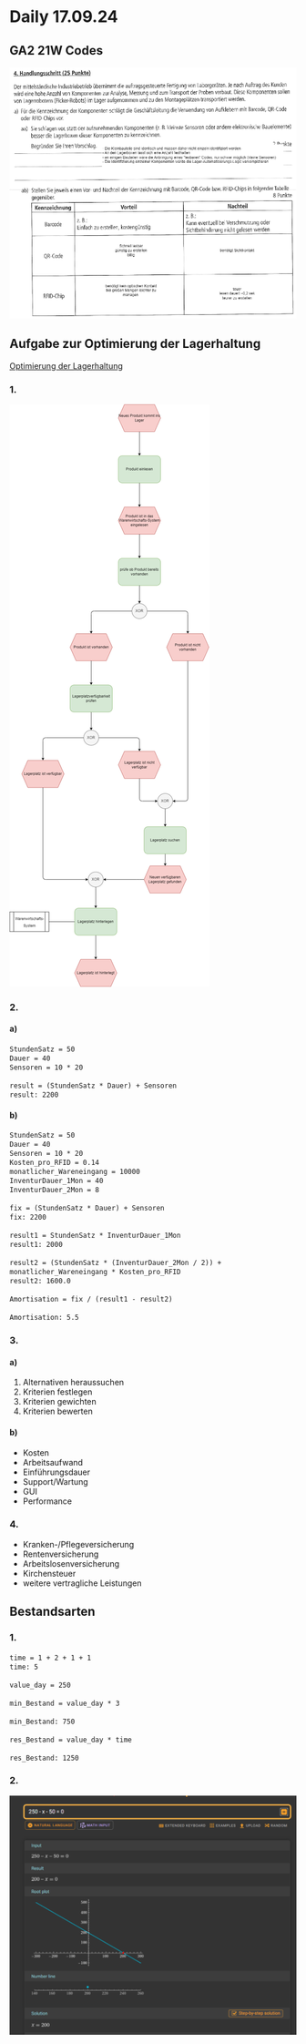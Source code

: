 # Daily 17.09.24

## GA2 21W Codes
![GA2 21W Codes](<GA2 21W Codes.drawio.png>)

## Aufgabe zur Optimierung der Lagerhaltung 

[Optimierung der Lagerhaltung](<5 Aufgabe Optimierung der Lagerhaltung.pdf>)

### 1.   
![alt text](<Optimierung der Lagerhaltung.drawio.png>)

### 2.
####  a) 
```
StundenSatz = 50
Dauer = 40
Sensoren = 10 * 20

result = (StundenSatz * Dauer) + Sensoren
result: 2200
```
#### b)
```
StundenSatz = 50
Dauer = 40
Sensoren = 10 * 20
Kosten_pro_RFID = 0.14
monatlicher_Wareneingang = 10000
InventurDauer_1Mon = 40
InventurDauer_2Mon = 8

fix = (StundenSatz * Dauer) + Sensoren
fix: 2200

result1 = StundenSatz * InventurDauer_1Mon
result1: 2000

result2 = (StundenSatz * (InventurDauer_2Mon / 2)) + monatlicher_Wareneingang * Kosten_pro_RFID
result2: 1600.0

Amortisation = fix / (result1 - result2)

Amortisation: 5.5

```
### 3.
#### a)
1. Alternativen heraussuchen   
2. Kriterien festlegen
3. Kriterien gewichten
4. Kriterien bewerten

#### b)
- Kosten
- Arbeitsaufwand
- Einführungsdauer
- Support/Wartung
- GUI
- Performance

### 4.
- Kranken-/Pflegeversicherung
- Rentenversicherung
- Arbeitslosenversicherung
- Kirchensteuer
- weitere vertragliche Leistungen

## Bestandsarten
### 1.
```
time = 1 + 2 + 1 + 1
time: 5

value_day = 250

min_Bestand = value_day * 3

min_Bestand: 750

res_Bestand = value_day * time

res_Bestand: 1250
```

### 2.

![alt text](image.png)